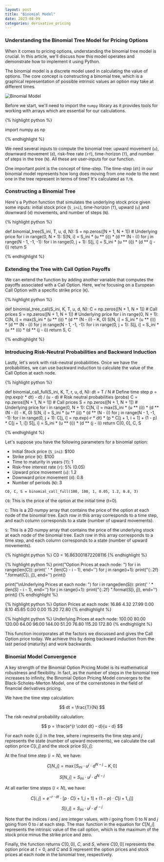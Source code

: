 ```yaml
---
layout: post
title: "Binomial Model"
date: 2023-08-09
categories: derivative_pricing
---
```


### Understanding the Binomial Tree Model for Pricing Options 

When it comes to pricing options, understanding the binomial tree model is crucial. In this article, we'll discuss how this model operates and demonstrate how to implement it using Python.

The binomial model is a discrete model used in calculating the value of options. The core concept is constructing a binomial tree, which is a graphical representation of possible intrinsic values an option may take at different times.

![Binomial Model](/images/binomial.png)

Before we start, we'll need to import the `numpy` library as it provides tools for working with arrays which are essential for our calculations.

{% highlight python %}

import numpy as np

{% endhighlight %}

We need several inputs to compute the binomial tree: upward movement (`u`), downward movement (`d`), risk-free rate (`rf`), time-horizon (`T`), and number of steps in the tree (`N`). All these are user-inputs for our function.

One important point is the concept of time-step. The time-step (`dt`) in our binomial model represents how long does moving from one node to the next one in the tree represent in terms of time? It's calculated as `T/N`.

### Constructing a Binomial Tree

Here's a Python function that simulates the underlying stock price given some inputs: initial stock price (`S_ini`), time-horizon (`T`), upward (`u`) and downward (`d`) movements, and number of steps (`N`).

{% highlight python %}

def binomial_tree(S_ini, T, u, d, N):
    S = np.zeros([N + 1, N + 1])  # Underlying price
    for i in range(0, N + 1):
        S[N, i] = S_ini * (u ** (i)) * (d ** (N - i))
    for j in range(N - 1, -1, -1):
        for i in range(0, j + 1):
            S[j, i] = S_ini * (u ** (i)) * (d ** (j - i))
    return S

{% endhighlight %}

### Extending the Tree with Call Option Payoffs

We can extend the function by adding another variable that computes the payoffs associated with a Call Option. Here, we're focusing on a European Call Option with a specific strike price (`K`).

{% highlight python %}

def binomial_tree_call(S_ini, K, T, u, d, N):
    C = np.zeros([N + 1, N + 1])  # Call prices
    S = np.zeros([N + 1, N + 1])  # Underlying price
    for i in range(0, N + 1):
        C[N, i] = max(S_ini * (u ** (i)) * (d ** (N - i)) - K, 0)
        S[N, i] = S_ini * (u ** (i)) * (d ** (N - i))
    for j in range(N - 1, -1, -1):
        for i in range(0, j + 1):
            S[j, i] = S_ini * (u ** (i)) * (d ** (j - i))
    return S, C

{% endhighlight %}

### Introducing Risk-Neutral Probabilities and Backward Induction

Lastly, let's work with risk-neutral probabilities. Once we have the probabilities, we can use backward induction to calculate the value of the Call Option at each node.

{% highlight python %}

def binomial_call_full(S_ini, K, T, r, u, d, N):
    dt = T / N  # Define time step
    p = (np.exp(r * dt) - d) / (u - d)  # Risk neutral probabilities (probs)
    C = np.zeros([N + 1, N + 1])  # Call prices
    S = np.zeros([N + 1, N + 1])  # Underlying price
    for i in range(0, N + 1):
        C[N, i] = max(S_ini * (u ** (i)) * (d ** (N - i)) - K, 0)
        S[N, i] = S_ini * (u ** (i)) * (d ** (N - i))
    for j in range(N - 1, -1, -1):
        for i in range(0, j + 1):
            C[j, i] = np.exp(-r * dt) * (p * C[j + 1, i + 1] + (1 - p) * C[j + 1, i])
            S[j, i] = S_ini * (u ** (i)) * (d ** (j - i))
    return C[0, 0], C, S
    
{% endhighlight %}

Let's suppose you have the following parameters for a binomial option:

- Initial Stock price (`S_ini`): $100
- Strike price (`K`): $100
- Time to maturity in years (`T`): 1
- Risk-free interest rate (`r`): 5% (0.05)
- Upward price movement (`u`): 1.2
- Downward price movement (`d`): 0.8
- Number of periods (`N`): 3

`C0, C, S = binomial_call_full(100, 100, 1, 0.05, 1.2, 0.8, 3)`

`C0`: This is the price of the option at the initial time (t=0).

`C`: This is a 2D numpy array that contains the price of the option at each node of the binomial tree. Each row in this array corresponds to a time step, and each column corresponds to a state (number of upward movements).

`S`: This is a 2D numpy array that contains the price of the underlying stock at each node of the binomial tree. Each row in this array corresponds to a time step, and each column corresponds to a state (number of upward movements).

{% highlight python %}
C0 = 16.863001872208116
{% endhighlight %}

{% highlight python %}
print("Option Prices at each node: ")
for i in range(len(C)):
    print(' ' * (len(C) - i - 1), end='')
    for j in range(i+1):
        print("{:.2f} ".format(C[i, j]), end='')
    print()

print("\nUnderlying Prices at each node: ")
for i in range(len(S)):
    print(' ' * (len(S) - i - 1), end='')
    for j in range(i+1):
        print("{:.2f} ".format(S[i, j]), end='')
    print()
{% endhighlight %}

{% highlight python %}
Option Prices at each node: 
   16.86 
  4.32 27.99 
 0.00 8.10 45.65 
0.00 0.00 15.20 72.80 
{% endhighlight %}

{% highlight python %}
Underlying Prices at each node: 
   100.00 
  80.00 120.00 
 64.00 96.00 144.00 
51.20 76.80 115.20 172.80 
{% endhighlight %}

This function incorporates all the factors we discussed and gives the Call Option price today. We achieve this by doing backward induction from the last period (maturity) and work backwards.

### Binomial Model Convergence

A key strength of the Binomial Option Pricing Model is its mathematical robustness and flexibility. In fact, as the number of steps in the binomial tree increases to infinity, the Binomial Option Pricing Model converges to the Black-Scholes-Merton Model, one of the cornerstones in the field of financial derivatives pricing.

We have the time step calculation:

$$
dt = \frac{T}{N}
$$

The risk-neutral probability calculation:

$$
p = \frac{e^{r \cdot dt} - d}{u - d}
$$

For each node $(i, j)$ in the tree, where $i$ represents the time step and $j$ represents the state (number of upward movements), we calculate the call option price $C[i, j]$ and the stock price $S[i, j]$:

At the final time step $(i=N)$, we have:

$$
C[N, j] = \max[S_{\text{ini}} \cdot u^{j} \cdot d^{N - j} - K, 0]
$$

$$
S[N, j] = S_{\text{ini}} \cdot u^{j} \cdot d^{N - j}
$$

At all earlier time steps $(i < N)$, we have:

$$
C[i, j] = e^{-r \cdot dt} \cdot [p \cdot C[i + 1, j + 1] + (1 - p) \cdot C[i + 1, j]]
$$

$$
S[i, j] = S_{\text{ini}} \cdot u^{j} \cdot d^{i - j}
$$

Note that the indices $i$ and $j$ are integer values, with $i$ going from $0$ to $N$ and $j$ going from $0$ to $i$ at each step. The $\max$ function in the equation for $C[N, j]$ represents the intrinsic value of the call option, which is the maximum of the stock price minus the strike price and zero.

Finally, the function returns $C[0, 0]$, $C$, and $S$, where $C[0, 0]$ represents the option price at $t=0$, and $C$ and $S$ represent the option prices and stock prices at each node in the binomial tree, respectively.

